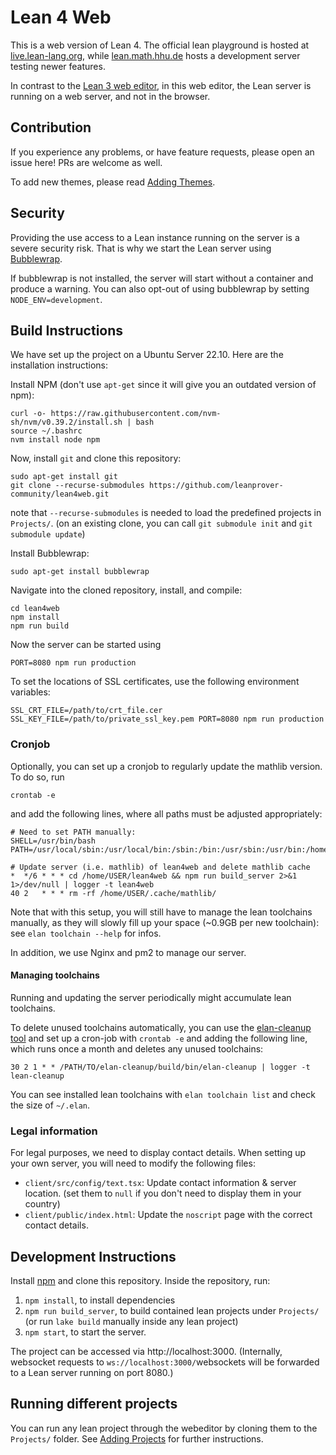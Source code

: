 # Lean 4 Web

This is a web version of Lean 4. The official lean playground is hosted at [live.lean-lang.org](https://live.lean-lang.org), while [lean.math.hhu.de](https://lean.math.hhu.de) hosts a development server testing newer features.



In contrast to the [Lean 3 web editor](https://github.com/leanprover-community/lean-web-editor), in this web editor, the Lean server is
running on a web server, and not in the browser.

## Contribution

If you experience any problems, or have feature requests, please open an issue here!
PRs are welcome as well.

To add new themes, please read [Adding Themes](client/public/themes/README.md).

## Security
Providing the use access to a Lean instance running on the server is a severe security risk.
That is why we start the Lean server using [Bubblewrap](https://github.com/containers/bubblewrap).

If bubblewrap is not installed, the server will start without a container and produce a warning.
You can also opt-out of using bubblewrap by setting `NODE_ENV=development`.

## Build Instructions

We have set up the project on a Ubuntu Server 22.10.
Here are the installation instructions:

Install NPM (don't use `apt-get` since it will give you an outdated version of npm):
```
curl -o- https://raw.githubusercontent.com/nvm-sh/nvm/v0.39.2/install.sh | bash
source ~/.bashrc
nvm install node npm
```

Now, install `git` and clone this repository:
```
sudo apt-get install git
git clone --recurse-submodules https://github.com/leanprover-community/lean4web.git
```

note that `--recurse-submodules` is needed to load the predefined projects in `Projects/`. (on an existing clone, you can call `git submodule init` and `git submodule update`)

Install Bubblewrap:
```
sudo apt-get install bubblewrap
```

Navigate into the cloned repository, install, and
compile:
```
cd lean4web
npm install
npm run build
```

Now the server can be started using
```
PORT=8080 npm run production
```

To set the locations of SSL certificates, use the following environment variables:
```
SSL_CRT_FILE=/path/to/crt_file.cer SSL_KEY_FILE=/path/to/private_ssl_key.pem PORT=8080 npm run production
```

### Cronjob

Optionally, you can set up a cronjob to regularly update the mathlib version.
To do so, run
```
crontab -e
```
and add the following lines, where all paths must be adjusted appropriately:
```
# Need to set PATH manually:
SHELL=/usr/bin/bash
PATH=/usr/local/sbin:/usr/local/bin:/sbin:/bin:/usr/sbin:/usr/bin:/home/USER/.elan/bin:/home/USER/.nvm/versions/node/v20.8.0/bin/

# Update server (i.e. mathlib) of lean4web and delete mathlib cache
*  */6 * * * cd /home/USER/lean4web && npm run build_server 2>&1 1>/dev/null | logger -t lean4web
40 2   * * * rm -rf /home/USER/.cache/mathlib/
```

Note that with this setup, you will still have to manage the lean toolchains manually, as they will slowly fill up your space (~0.9GB per new toolchain): see `elan toolchain --help` for infos.

In addition, we use Nginx and pm2 to manage our server.

#### Managing toolchains

Running and updating the server periodically might accumulate lean toolchains.

To delete unused toolchains automatically, you can use the
[elan-cleanup tool](https://github.com/JLimperg/elan-cleanup) and set up a
cron-job with `crontab -e` and adding the following line, which runs once a month and
deletes any unused toolchains:

```
30 2 1 * * /PATH/TO/elan-cleanup/build/bin/elan-cleanup | logger -t lean-cleanup
```

You can see installed lean toolchains with `elan toolchain list`
and check the size of `~/.elan`.

### Legal information
For legal purposes, we need to display contact details. When setting up your own server,
you will need to modify the following files:

- `client/src/config/text.tsx`: Update contact information & server location. (set them to `null` if you don't need to display them in your country)
- `client/public/index.html`: Update the `noscript` page with the correct contact details.

## Development Instructions

Install [npm](https://www.npmjs.com/) and clone this repository. Inside the repository, run:

1. `npm install`, to install dependencies
2. `npm run build_server`, to build contained lean projects under `Projects/` (or run `lake build` manually inside any lean project)
3. `npm start`, to start the server.

The project can be accessed via http://localhost:3000. (Internally, websocket requests to `ws://localhost:3000/`websockets will be forwarded to a Lean server running on port 8080.)

## Running different projects
You can run any lean project through the webeditor by cloning them to the `Projects/` folder. See [Adding Projects](Projects/README.md) for further instructions.
